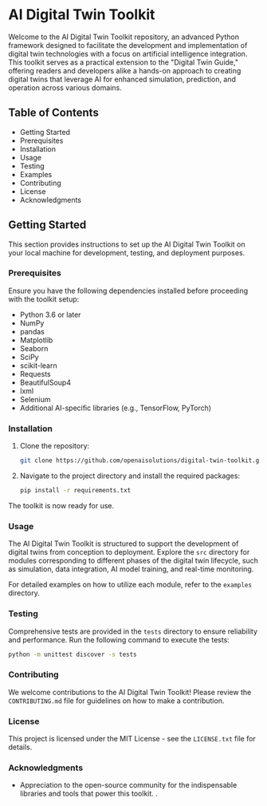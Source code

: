 # AI Digital Twin Toolkit

Welcome to the AI Digital Twin Toolkit repository, an advanced Python framework designed to facilitate the development and implementation of digital twin technologies with a focus on artificial intelligence integration. This toolkit serves as a practical extension to the "Digital Twin Guide," offering readers and developers alike a hands-on approach to creating digital twins that leverage AI for enhanced simulation, prediction, and operation across various domains.

## Table of Contents

- Getting Started
- Prerequisites
- Installation
- Usage
- Testing
- Examples
- Contributing
- License
- Acknowledgments

## Getting Started

This section provides instructions to set up the AI Digital Twin Toolkit on your local machine for development, testing, and deployment purposes.

### Prerequisites

Ensure you have the following dependencies installed before proceeding with the toolkit setup:

- Python 3.6 or later
- NumPy
- pandas
- Matplotlib
- Seaborn
- SciPy
- scikit-learn
- Requests
- BeautifulSoup4
- lxml
- Selenium
- Additional AI-specific libraries (e.g., TensorFlow, PyTorch)

### Installation

1. Clone the repository:
   ```bash
   git clone https://github.com/openaisolutions/digital-twin-toolkit.git
   ```
2. Navigate to the project directory and install the required packages:
   ```bash
   pip install -r requirements.txt
   ```

The toolkit is now ready for use.

### Usage

The AI Digital Twin Toolkit is structured to support the development of digital twins from conception to deployment. Explore the `src` directory for modules corresponding to different phases of the digital twin lifecycle, such as simulation, data integration, AI model training, and real-time monitoring.

For detailed examples on how to utilize each module, refer to the `examples` directory.

### Testing

Comprehensive tests are provided in the `tests` directory to ensure reliability and performance. Run the following command to execute the tests:

```bash
python -m unittest discover -s tests
```

### Contributing

We welcome contributions to the AI Digital Twin Toolkit! Please review the `CONTRIBUTING.md` file for guidelines on how to make a contribution.

### License

This project is licensed under the MIT License - see the `LICENSE.txt` file for details.

### Acknowledgments

- Appreciation to the open-source community for the indispensable libraries and tools that power this toolkit.
.
